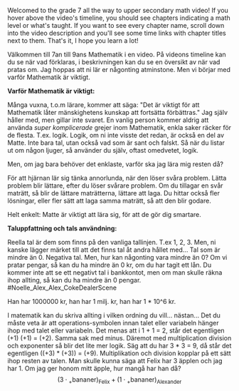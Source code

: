 Welcomed to the grade 7 all the way to upper secondary math video! If you hover above the video's timeline, you should see chapters indicating a math level or what's taught. If you want to see every chapter name, scroll down into the video description and you'll see some time links with chapter titles next to them. That's it, I hope you learn a lot!

Välkommen till 7an till 9ans Mathematik i en video. På videons timeline kan du se när vad förklaras, i beskrivningen kan du se en översikt av när vad pratas om. Jag hoppas att ni lär er någonting atminstone. Men vi börjar med varför Mathematik är viktigt.

**Varför Mathematik är viktigt:**

Många vuxna, t.o.m lärare, kommer att säga: "Det är viktigt för att Mathematik låter mänskighetens kunskap att fortsätta förbättras." Jag själv håller med, men gillar inte svaret.
En vanlig person kommer aldrig att använda *super komplicerade* grejer inom Mathematik, enkla saker räcker för de flesta. T.ex. logik. Logik, om ni inte visste det redan, är också en del av Matte. Inte bara tal, utan också vad som är sant och falskt. Så när du listar ut om någon ljuger, så använder du själv, oftast omedvetet, logik. 

Men, om jag bara behöver det enklaste, varför ska jag lära mig resten då? 

För att hjärnan lär sig tänka annorlunda, när den löser svåra problem. Lätta problem blir lättare, efter du löser svårare problem. Om du tillagar en svår maträtt, så blir de lättare maträtterna, lättare att laga. Du hittar också fler lösningar, eller fler sätt att laga samma maträtt, så att den blir godare.

Helt enkelt: Matte är viktigt att lära sig, för att de gör dig smartare.

**Taluppfattning och tals användning:**

 Reella tal är dem som finns på den vanliga tallinjen. T.ex 1, 2, 3. Men, ni kanske lägger märket till att det finns tal åt andra hållet med... Tal som är mindre än 0. Negativa tal. Men, hur kan någonting vara mindre än 0? Om vi pratar pengar, så kan du ha mindre än 0 kr, om du har tagit ett lån. Du kommer inte att se ett  negativt tal i bankkontot, men om man skulle räkna ihop allting, så kan du ha mindre än 0 pengar. #Noelle_Alex_Alex_CokeDealerScene

Han har 1000000 kr, han har 1 milj. kr, han har 1 * 10^6 kr.

I matematik kan du skriva allting i vilken ordning du vill... nästan...
Det du måste veta är att operations-symbolen innan talet eller variabeln hänger ihop med talet eller variabeln. Det menas att i 1 + 1 = 2, står det egentligen (+1) (+1) = (+2).
Samma sak med minus. Däremot med multiplication division och exponenter så blir det lite mer logik. Säg att du har 3 * 3 = 9, då står det egentligen ((+3) * (+3)) = (+9).
Multiplikation och division kopplar på ett sätt ihop resten av talen.
Man skulle kunna säga att Felix har 3 äpplen och jag har 1. Om jag ger honom mitt äpple, hur mangå har han då?
$$(3 \cdot {}_+\text{bananer})_{\text{Felix}} + (1 \cdot {}_+\text{bananer})_{\text{Alexander}}$$
